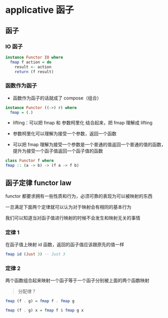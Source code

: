 # applicative 函子

## 函子

### IO 函子

```haskell
instance Functor IO where
  fmap f action = do
    result <- action
    return (f result)
```

### 函数作为函子

- 函数作为函子的话就成了 compose（组合）

```haskell
instance Functor ((->) r) where
  fmap = (.)
```

- lifting：可以把 fmap 和 参数柯里化 结合起来，把 fmap 理解成 lifting

- 参数柯里化可以理解为接受一个参数，返回一个函数

- 可以把 fmap 理解为接受一个参数是一个普通的值返回一个普通的值的函数，提升为接受一个函子值返回一个函子值的函数

```haskell
class Functor f where
fmap :: (a -> b) -> (f a -> f b)
```

## 函子定律 functor law

functor 都要求拥有一些性质和行为，必须可靠的表现为可以被映射的东西

一旦满足下面两个定律就可以认为对于映射会有相同的基本行为

我们可以知道当对函子值进行映射的时候不会发生和映射无关的事情

### 定律 1

在函子值上映射 id 函数，返回的函子值应该跟原先的值一样

```haskell
fmap id (Just 3) -- Just 3
```

### 定律 2

两个函数组合起来映射一个函子等于一个函子分别被上面的两个函数映射

> 分配律？

```haskell
fmap (f . g) = fmap f . fmap g

fmap (f . g) x = fmap f $ fmap g x
```

